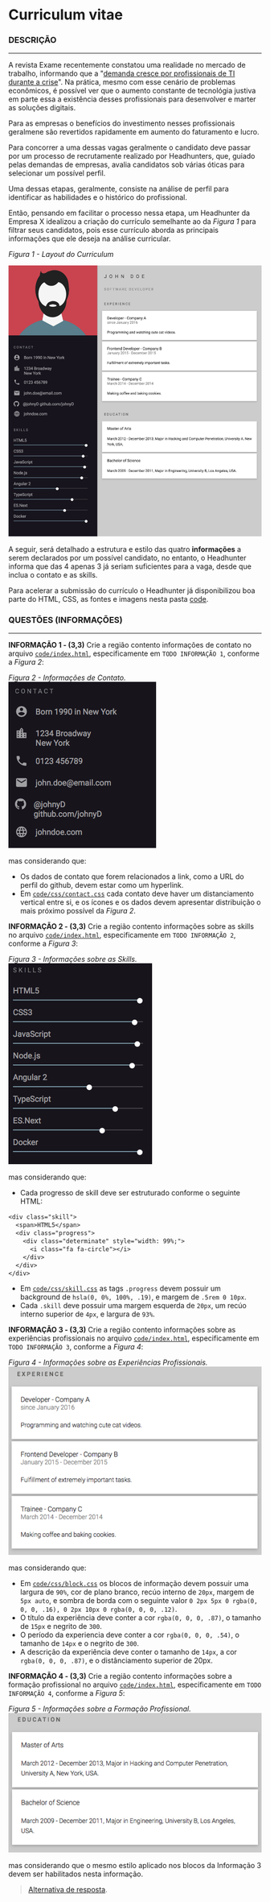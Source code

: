 # Curriculum vitae

### DESCRIÇÃO
---

A revista Exame recentemente constatou uma realidade no mercado de trabalho, informando que a "[demanda cresce por profissionais de TI durante a crise](https://exame.abril.com.br/carreira/demanda-cresce-por-profissionais-de-ti-durante-a-crise/)". Na prática, mesmo com esse cenário de problemas econômicos, é possível ver que o aumento constante de tecnológia justiva em parte essa a existência desses profissionais para desenvolver e marter as soluções digitais.

Para as empresas o benefícios do investimento nesses profissionais geralmene são revertidos rapidamente em aumento do faturamento e lucro. 

Para concorrer a uma dessas vagas geralmente o candidato deve passar por um processo de recrutamente realizado por Headhunters, que, guiado pelas demandas de empresas, avalia candidatos sob várias óticas para selecionar um possível perfil.

Uma dessas etapas, geralmente, consiste na análise de perfil para identificar as habilidades e o histórico do profissional.

Então, pensando em facilitar o processo nessa etapa, um Headhunter da Empresa X idealizou a criação do currículo semelhante ao da *Figura 1* para filtrar seus candidatos, pois esse currículo aborda as principais informações que ele deseja na análise curricular.

*Figura 1 - Layout do Curriculum*

![Layout da página](assets/layout.png)

A seguir, será detalhado a estrutura e estilo das quatro **informações** a serem declarados por um possível candidato, no entanto, o Headhunter informa que das 4 apenas 3 já seriam suficientes para a vaga, desde que inclua o contato e as skills.

Para acelerar a submissão do currículo o Headhunter já disponibilizou boa parte do HTML, CSS, as fontes e imagens nesta pasta [code](code.zip).

### QUESTÕES (INFORMAÇÕES)
---

**INFORMAÇÃO 1 - (3,3)** Crie a região contento informações de contato no arquivo [`code/index.html`](code/index.html), especificamente em `TODO INFORMAÇÃO 1`, conforme a *Figura 2*:

*Figura 2 - Informações de Contato.* <br>
![Layout da página](assets/contact.png)

mas considerando que:

* Os dados de contato que forem relacionados a link, como a URL do perfil do github, devem estar como um hyperlink.
* Em [`code/css/contact.css`](code/css/contact.css) cada contato deve haver um distanciamento vertical entre si, e os ícones e os dados devem apresentar distribuição o mais próximo possível da *Figura 2*.

**INFORMAÇÃO 2 - (3,3)** Crie a região contento informações sobre as skills no arquivo [`code/index.html`](code/index.html), especificamente em `TODO INFORMAÇÃO 2`, conforme a *Figura 3*:

*Figura 3 - Informações sobre as Skills.* <br>
![Layout da página](assets/skills.png)

mas considerando que:

* Cada progresso de skill deve ser estruturado conforme o seguinte HTML:

```
<div class="skill">
  <span>HTML5</span>
  <div class="progress">
    <div class="determinate" style="width: 99%;">
      <i class="fa fa-circle"></i>
    </div>
  </div>
</div>
```

* Em [`code/css/skill.css`](code/css/skill.css) as tags `.progress` devem possuir um background de `hsla(0, 0%, 100%, .19)`, e margem de `.5rem 0 10px`.
* Cada `.skill` deve possuir uma margem esquerda de `20px`, um recúo interno superior de `4px`, e largura de `93%`.

**INFORMAÇÃO 3 - (3,3)** Crie a região contento informações sobre as experiências profissionais no arquivo [`code/index.html`](code/index.html), especificamente em `TODO INFORMAÇÃO 3`, conforme a *Figura 4*:

*Figura 4 - Informações sobre as Experiências Profissionais.* <br>
![Layout da página](assets/experience.png)

mas considerando que:

* Em [`code/css/block.css`](code/css/block.css) os blocos de informação devem possuir uma largura de `90%`, cor de plano branco, recúo interno de `20px`, margem de `5px auto`, e sombra de borda com o seguinte valor `0 2px 5px 0 rgba(0, 0, 0, .16), 0 2px 10px 0 rgba(0, 0, 0, .12)`.
* O título da experiência deve conter a cor `rgba(0, 0, 0, .87)`, o tamanho de `15px` e negrito de `300`.
* O período da experiencia deve conter a cor `rgba(0, 0, 0, .54)`, o tamanho de `14px` e o negrito de `300`.
* A descrição da experiência deve conter o tamanho de `14px`, a cor `rgba(0, 0, 0, .87)`, e o distânciamento superior de 20px.

**INFORMAÇÃO 4 - (3,3)** Crie a região contento informações sobre a formação profissional no arquivo [`code/index.html`](code/index.html), especificamente em `TODO INFORMAÇÃO 4`, conforme a *Figura 5*:

*Figura 5 - Informações sobre a Formação Profissional.* <br>
![Layout da página](assets/education.png)

mas considerando que o mesmo estilo aplicado nos blocos da Informação 3 devem ser habilitados nesta informação.

> [Alternativa de resposta](code-response/).
